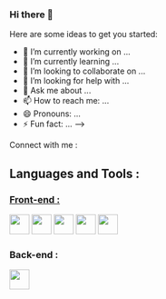 ### Hi there 👋

Here are some ideas to get you started:

- 🔭 I’m currently working on ...
- 🌱 I’m currently learning ...
- 👯 I’m looking to collaborate on ...
- 🤔 I’m looking for help with ...
- 💬 Ask me about ...
- 📫 How to reach me: ...
- 😄 Pronouns: ...
- ⚡ Fun fact: ...
  -->

Connect with me :

<h2>Languages and Tools :</h2>
<h3 style="text-decoration: underline;">Front-end :</h3>

<img  width="35px" src="https://cdn.jsdelivr.net/gh/devicons/devicon/icons/html5/html5-original.svg" />

<img  width="35px" src="https://cdn.jsdelivr.net/gh/devicons/devicon/icons/css3/css3-original.svg" />

<img  width="35px" src="https://cdn.jsdelivr.net/gh/devicons/devicon/icons/javascript/javascript-original.svg" />

<img  width="35px" src="https://cdn.jsdelivr.net/gh/devicons/devicon/icons/tailwindcss/tailwindcss-plain.svg" />

<img  width="35px" src="https://cdn.jsdelivr.net/gh/devicons/devicon/icons/bootstrap/bootstrap-original.svg" />

<h3>Back-end :</h3>

<img  width="35px" src="https://cdn.jsdelivr.net/gh/devicons/devicon/icons/php/php-original.svg" />
